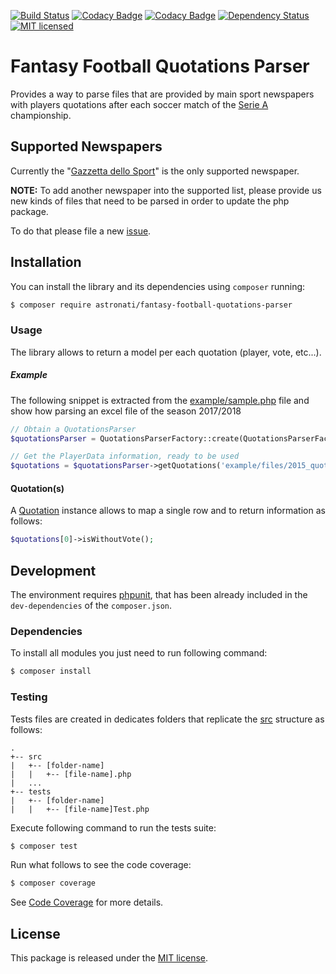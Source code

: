 [![Build Status](https://travis-ci.org/astronati/php-fantasy-football-quotations-parser.svg?branch=master)](https://travis-ci.org/astronati/php-fantasy-football-quotations-parser)
[![Codacy Badge](https://api.codacy.com/project/badge/Grade/9d160340b6f645c0b370ddb385fa2088)](https://www.codacy.com/app/astronati/php-fantasy-football-quotations-parser?utm_source=github.com&amp;utm_medium=referral&amp;utm_content=astronati/php-fantasy-football-quotations-parser&amp;utm_campaign=Badge_Grade)
[![Codacy Badge](https://api.codacy.com/project/badge/Coverage/9d160340b6f645c0b370ddb385fa2088)](https://www.codacy.com/app/astronati/php-fantasy-football-quotations-parser?utm_source=github.com&utm_medium=referral&utm_content=astronati/php-fantasy-football-quotations-parser&utm_campaign=Badge_Coverage)
[![Dependency Status](https://www.versioneye.com/user/projects/586ad24440543800417e5662/badge.svg?style=flat-square)](https://www.versioneye.com/user/projects/586ad24440543800417e5662)
[![MIT licensed](https://img.shields.io/badge/license-MIT-blue.svg)](./LICENSE.md)

# Fantasy Football Quotations Parser
Provides a way to parse files that are provided by main sport newspapers with players quotations after each soccer match
of the [Serie A](https://en.wikipedia.org/wiki/Serie_A) championship.

## Supported Newspapers
Currently the "[Gazzetta dello Sport](http://www.gazzetta.it/)" is the only supported newspaper.

**NOTE:** To add another newspaper into the supported list, please provide us new kinds of files that need to be parsed
in order to update the php package.

To do that please file a new [issue](https://github.com/astronati/php-fantasy-football-quotations-parser/issues/new).

## Installation
You can install the library and its dependencies using `composer` running:
```sh
$ composer require astronati/fantasy-football-quotations-parser
```

### Usage
The library allows to return a model per each quotation (player, vote, etc...).

##### Example
The following snippet is extracted from the
[example/sample.php](https://github.com/astronati/php-fantasy-football-quotations-parser/blob/master/example/sample.php)
file and show how parsing an excel file of the season 2017/2018

```php
// Obtain a QuotationsParser
$quotationsParser = QuotationsParserFactory::create(QuotationsParserFactory::FORMAT_GAZZETTA_SINCE_2015);

// Get the PlayerData information, ready to be used
$quotations = $quotationsParser->getQuotations('example/files/2015_quotazioni_gazzetta_25.xls');
```

#### Quotation(s)
A [Quotation](https://github.com/astronati/php-fantasy-football-quotations-parser/blob/master/src/model/Quotation.php)
instance allows to map a single row and to return information as follows:

```php
$quotations[0]->isWithoutVote();
```

## Development
The environment requires [phpunit](https://phpunit.de/), that has been already included in the `dev-dependencies` of the
`composer.json`.

### Dependencies
To install all modules you just need to run following command:

```sh
$ composer install
```

### Testing
Tests files are created in dedicates folders that replicate the
[src](https://github.com/astronati/php-fantasy-football-quotations-parser/tree/master/src) structure as follows:
```
.
+-- src
|   +-- [folder-name]
|   |   +-- [file-name].php
|   ...
+-- tests
|   +-- [folder-name]
|   |   +-- [file-name]Test.php
```

Execute following command to run the tests suite:
```sh
$ composer test
```

Run what follows to see the code coverage:
```sh
$ composer coverage
```

See [Code Coverage](http://astronati.github.io/php-fantasy-football-quotations-parser/coverage/report/html/index.html)
for more details.

## License
This package is released under the [MIT license](LICENSE.md).
